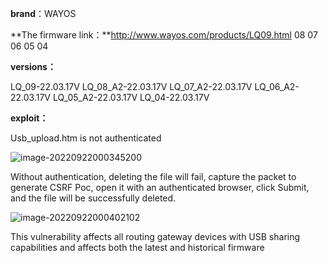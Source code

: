 **brand**：WAYOS

**The firmware link：**http://www.wayos.com/products/LQ09.html     08 07 06 05 04

**versions：**

LQ_09-22.03.17V
LQ_08_A2-22.03.17V
LQ_07_A2-22.03.17V
LQ_06_A2-22.03.17V
LQ_05_A2-22.03.17V
LQ_04-22.03.17V

**exploit：**

Usb_upload.htm is not authenticated

![image-20220922000345200](3_csrf.assets/image-20220922000345200.png)

Without authentication, deleting the file will fail, capture the packet to generate CSRF Poc, open it with an authenticated browser, click Submit, and the file will be successfully deleted.

![image-20220922000402102](3_csrf.assets/image-20220922000402102.png)

This vulnerability affects all routing gateway devices with USB sharing capabilities and affects both the latest and historical firmware